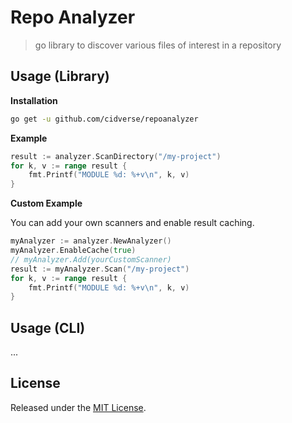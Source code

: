 # Repo Analyzer

> go library to discover various files of interest in a repository

## Usage (Library)

__Installation__

```bash
go get -u github.com/cidverse/repoanalyzer
```

__Example__

```go
result := analyzer.ScanDirectory("/my-project")
for k, v := range result {
    fmt.Printf("MODULE %d: %+v\n", k, v)
}
```

__Custom Example__

You can add your own scanners and enable result caching.

```go
myAnalyzer := analyzer.NewAnalyzer()
myAnalyzer.EnableCache(true)
// myAnalyzer.Add(yourCustomScanner)
result := myAnalyzer.Scan("/my-project")
for k, v := range result {
    fmt.Printf("MODULE %d: %+v\n", k, v)
}
```

## Usage (CLI)

...

## License

Released under the [MIT License](./LICENSE).
